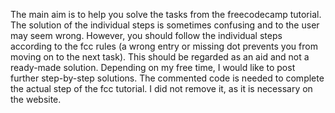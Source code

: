 The main aim is to help you solve the tasks from the freecodecamp tutorial. The solution of the individual steps is sometimes confusing and to the user may seem wrong. However, you should follow the individual steps according to the fcc rules (a wrong entry or missing dot prevents you from moving on to the next task). This should be regarded as an aid and not a ready-made solution. Depending on my free time, I would like to post further step-by-step solutions.
The commented code is needed to complete the actual step of the fcc tutorial. I did not remove it, as it is necessary on the website.
